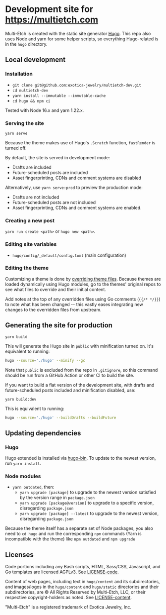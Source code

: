 # Development site for https://multietch.com

Multi-Etch is created with the static site generator [Hugo](http://gohugo.io).
This repo also uses Node and yarn for some helper scripts, so everything
Hugo-related is in the `hugo` directory.

## Local development

### Installation

- `git clone git@github.com:exotica-jewelry/multietch-dev.git`
- `cd multietch-dev`
- `yarn install --immutable --immutable-cache`
- `cd hugo && npm ci`

Tested with Node 16.x and yarn 1.22.x.

### Serving the site

`yarn serve`

Because the theme makes use of Hugo's `.Scratch` function, `fastRender` is
turned off.

By default, the site is served in development mode:

- Drafts are included
- Future-scheduled posts are included
- Asset fingerprinting, CDNs and comment systems are disabled

Alternatively, use `yarn serve:prod` to preview the production mode:

- Drafts are not included
- Future-scheduled posts are not included
- Asset fingerprinting, CDNs and comment systems are enabled.

### Creating a new post

`yarn run create <path>` or `hugo new <path>`.

### Editing site variables

- `hugo/config/_default/config.toml` (main configuration)

### Editing the theme

Customizing a theme is done by
[overriding theme files](https://gohugo.io/hugo-modules/theme-components/).
Because themes are loaded dynamically using Hugo modules, go to the themes'
original repos to see what files to override and their initial content.

Add notes at the top of any overridden files using Go comments (`{{/* */}}`) to
note what has been changed -- this vastly eases integrating new changes to the
overridden files from upstream.

## Generating the site for production

`yarn build`

This will generate the Hugo site in `public` with minification turned on. It's
equivalent to running:

```sh
hugo --source='./hugo' --minify --gc
```

Note that `public` is excluded from the repo in `.gitignore`, so this command
should be run from a GitHub Action or other CI to build the site.

If you want to build a flat version of the development site, with drafts and
future-scheduled posts included and minification disabled, use:

`yarn build:dev`

This is equivalent to running:

```sh
hugo --source='./hugo' --buildDrafts --buildFuture
```

## Updating dependencies

### Hugo

Hugo extended is installed via
[hugo-bin](https://www.npmjs.com/package/hugo-bin). To update to the newest
version, run `yarn install`.

### Node modules

- `yarn outdated`, then:
  - `yarn upgrade [package]` to upgrade to the newest version satisfied by the
    version range in `package.json`
  - `yarn upgrade [package@version]` to upgrade to a specific version,
    disregarding `package.json`
  - `yarn upgrade [package] --latest` to upgrade to the newest version,
    disregarding `package.json`

Because the theme itself has a separate set of Node packages, you also need to
`cd hugo` and run the corresponding `npm` commands (Yarn is incompatible with
the theme) like `npm outdated` and `npm upgrade`

## Licenses

Code portions including any Bash scripts, HTML, Sass/CSS, Javascript, and Go
templates are licensed AGPLv3. See [LICENSE-code](LICENSE-code).

Content of web pages, including text in `hugo/content` and its subdirectories,
and images/logos in the `hugo/content` and `hugo/static` directories and their
subdirectories, are © All Rights Reserved by Multi-Etch, LLC, or their
respective copyright-holders as noted. See [LICENSE-content](LICENSE-content).

"Multi-Etch" is a registered trademark of Exotica Jewelry, Inc.
